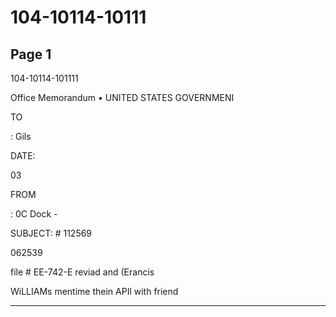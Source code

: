 # 104-10114-10111

## Page 1

104-10114-101111

Office Memorandum • UNITED STATES GOVERNMENI

TO

: Gils

DATE:

03

FROM

: 0C Dock -

SUBJECT: # 112569

062539

file # EE-742-E reviad and (Erancis

WiLLIAMs mentime thein APIl with friend

---

